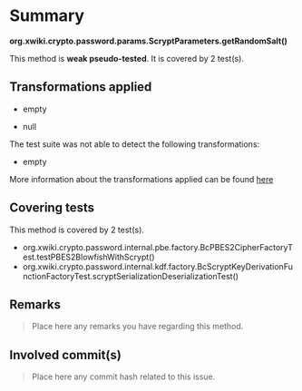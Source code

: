 # Summary
**org.xwiki.crypto.password.params.ScryptParameters.getRandomSalt()**

This method is **weak pseudo-tested**.
It is covered by 2 test(s). 


## Transformations applied

- empty

- null


The test suite was not able to detect the following transformations:
 * empty 


More information about the transformations applied can be found [here](https://github.com/STAMP-project/pitest-descartes)

## Covering tests
This method is covered by 2 test(s).
* org.xwiki.crypto.password.internal.pbe.factory.BcPBES2CipherFactoryTest.testPBES2BlowfishWithScrypt()
* org.xwiki.crypto.password.internal.kdf.factory.BcScryptKeyDerivationFunctionFactoryTest.scryptSerializationDeserializationTest()


## Remarks
> Place here any remarks you have regarding this method.

## Involved commit(s)

> Place here any commit hash related to this issue.
